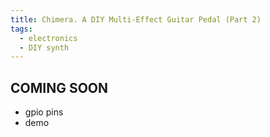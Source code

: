 ```yaml
---
title: Chimera. A DIY Multi-Effect Guitar Pedal (Part 2)
tags:
  - electronics
  - DIY synth
---
```


## COMING SOON

- gpio pins
- demo